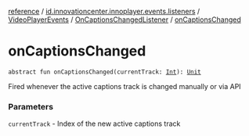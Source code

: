 [reference](../../../index.md) / [id.innovationcenter.innoplayer.events.listeners](../../index.md) / [VideoPlayerEvents](../index.md) / [OnCaptionsChangedListener](index.md) / [onCaptionsChanged](./on-captions-changed.md)

# onCaptionsChanged

`abstract fun onCaptionsChanged(currentTrack: `[`Int`](https://kotlinlang.org/api/latest/jvm/stdlib/kotlin/-int/index.html)`): `[`Unit`](https://kotlinlang.org/api/latest/jvm/stdlib/kotlin/-unit/index.html)

Fired whenever the active captions track is changed manually or via API

### Parameters

`currentTrack` - Index of the new active captions track